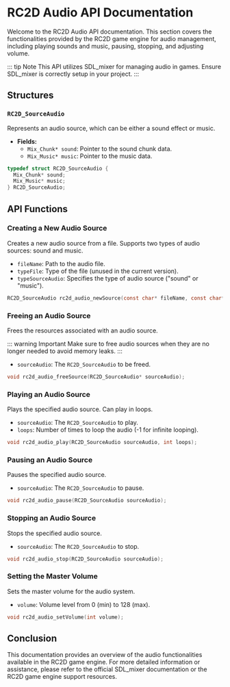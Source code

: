 
# RC2D Audio API Documentation

Welcome to the RC2D Audio API documentation. This section covers the functionalities provided by the RC2D game engine for audio management, including playing sounds and music, pausing, stopping, and adjusting volume.

::: tip Note
This API utilizes SDL_mixer for managing audio in games. Ensure SDL_mixer is correctly setup in your project.
:::

## Structures

### `RC2D_SourceAudio`

Represents an audio source, which can be either a sound effect or music.

- **Fields:**
  - `Mix_Chunk* sound`: Pointer to the sound chunk data.
  - `Mix_Music* music`: Pointer to the music data.

```c
typedef struct RC2D_SourceAudio {
  Mix_Chunk* sound;
  Mix_Music* music;
} RC2D_SourceAudio;
```

## API Functions

### Creating a New Audio Source

Creates a new audio source from a file. Supports two types of audio sources: sound and music.

- `fileName`: Path to the audio file.
- `typeFile`: Type of the file (unused in the current version).
- `typeSourceAudio`: Specifies the type of audio source ("sound" or "music").

```c
RC2D_SourceAudio rc2d_audio_newSource(const char* fileName, const char* typeFile, const char* typeSourceAudio);
```

### Freeing an Audio Source

Frees the resources associated with an audio source.

::: warning Important
Make sure to free audio sources when they are no longer needed to avoid memory leaks.
:::

- `sourceAudio`: The `RC2D_SourceAudio` to be freed.

```c
void rc2d_audio_freeSource(RC2D_SourceAudio* sourceAudio);
```

### Playing an Audio Source

Plays the specified audio source. Can play in loops.

- `sourceAudio`: The `RC2D_SourceAudio` to play.
- `loops`: Number of times to loop the audio (-1 for infinite looping).

```c
void rc2d_audio_play(RC2D_SourceAudio sourceAudio, int loops);
```

### Pausing an Audio Source

Pauses the specified audio source.

- `sourceAudio`: The `RC2D_SourceAudio` to pause.

```c
void rc2d_audio_pause(RC2D_SourceAudio sourceAudio);
```

### Stopping an Audio Source

Stops the specified audio source.

- `sourceAudio`: The `RC2D_SourceAudio` to stop.

```c
void rc2d_audio_stop(RC2D_SourceAudio sourceAudio);
```

### Setting the Master Volume

Sets the master volume for the audio system.

- `volume`: Volume level from 0 (min) to 128 (max).

```c
void rc2d_audio_setVolume(int volume);
```

## Conclusion

This documentation provides an overview of the audio functionalities available in the RC2D game engine. For more detailed information or assistance, please refer to the official SDL_mixer documentation or the RC2D game engine support resources.
